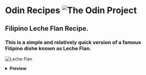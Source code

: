 # Odin Recipes ![The Odin Project](https://www.theodinproject.com/assets/icons/odin-icon-b5b31c073f7417a257003166c98cc23743654715305910c068b93a3bf4d3065d.svg)

## Filipino Leche Flan Recipe.
### This is a simple and relatively quick version of a famous Filipino dishe known as Leche Flan.

![Leche Flan](https://panlasangpinoy.com/wp-content/uploads/2009/07/Leche-Flan_-360x361.jpg)

<details><summary><b>Preview</b></summary>
* **Course** &emsp; Dessert
* **Cuisine** &emsp; Filipino
* **Prep Time** &emsp; 10-15 minutes
* **Cook Time** &emsp; 30 minutes
* **Cooldown Time** &emsp; 3-4 hours
* **Servings** &emsp; 4-5 people
* **Author** &emsp; Brian Jacobe
